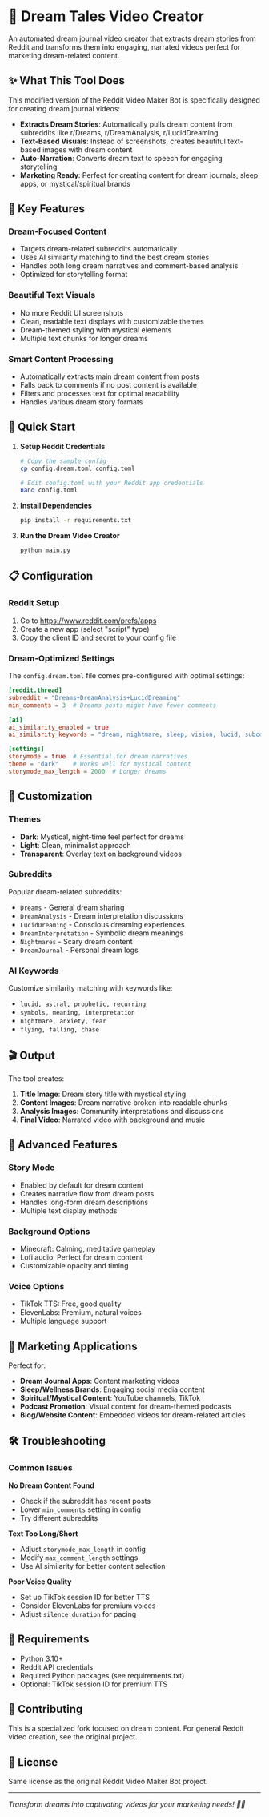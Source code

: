 # 🌙 Dream Tales Video Creator

An automated dream journal video creator that extracts dream stories from Reddit and transforms them into engaging, narrated videos perfect for marketing dream-related content.

## ✨ What This Tool Does

This modified version of the Reddit Video Maker Bot is specifically designed for creating dream journal videos:

- **Extracts Dream Stories**: Automatically pulls dream content from subreddits like r/Dreams, r/DreamAnalysis, r/LucidDreaming
- **Text-Based Visuals**: Instead of screenshots, creates beautiful text-based images with dream content
- **Auto-Narration**: Converts dream text to speech for engaging storytelling
- **Marketing Ready**: Perfect for creating content for dream journals, sleep apps, or mystical/spiritual brands

## 🎯 Key Features

### Dream-Focused Content
- Targets dream-related subreddits automatically
- Uses AI similarity matching to find the best dream stories
- Handles both long dream narratives and comment-based analysis
- Optimized for storytelling format

### Beautiful Text Visuals
- No more Reddit UI screenshots
- Clean, readable text displays with customizable themes
- Dream-themed styling with mystical elements
- Multiple text chunks for longer dreams

### Smart Content Processing
- Automatically extracts main dream content from posts
- Falls back to comments if no post content is available
- Filters and processes text for optimal readability
- Handles various dream story formats

## 🚀 Quick Start

1. **Setup Reddit Credentials**
   ```bash
   # Copy the sample config
   cp config.dream.toml config.toml
   
   # Edit config.toml with your Reddit app credentials
   nano config.toml
   ```

2. **Install Dependencies**
   ```bash
   pip install -r requirements.txt
   ```

3. **Run the Dream Video Creator**
   ```bash
   python main.py
   ```

## 📋 Configuration

### Reddit Setup
1. Go to https://www.reddit.com/prefs/apps
2. Create a new app (select "script" type)
3. Copy the client ID and secret to your config file

### Dream-Optimized Settings

The `config.dream.toml` file comes pre-configured with optimal settings:

```toml
[reddit.thread]
subreddit = "Dreams+DreamAnalysis+LucidDreaming"
min_comments = 3  # Dreams posts might have fewer comments

[ai]
ai_similarity_enabled = true
ai_similarity_keywords = "dream, nightmare, sleep, vision, lucid, subconscious"

[settings]
storymode = true  # Essential for dream narratives
theme = "dark"    # Works well for mystical content
storymode_max_length = 2000  # Longer dreams
```

## 🎨 Customization

### Themes
- **Dark**: Mystical, night-time feel perfect for dreams
- **Light**: Clean, minimalist approach
- **Transparent**: Overlay text on background videos

### Subreddits
Popular dream-related subreddits:
- `Dreams` - General dream sharing
- `DreamAnalysis` - Dream interpretation discussions  
- `LucidDreaming` - Conscious dreaming experiences
- `DreamInterpretation` - Symbolic dream meanings
- `Nightmares` - Scary dream content
- `DreamJournal` - Personal dream logs

### AI Keywords
Customize similarity matching with keywords like:
- `lucid, astral, prophetic, recurring`
- `symbols, meaning, interpretation`
- `nightmare, anxiety, fear`
- `flying, falling, chase`

## 🎬 Output

The tool creates:
1. **Title Image**: Dream story title with mystical styling
2. **Content Images**: Dream narrative broken into readable chunks
3. **Analysis Images**: Community interpretations and discussions
4. **Final Video**: Narrated video with background and music

## 🔧 Advanced Features

### Story Mode
- Enabled by default for dream content
- Creates narrative flow from dream posts
- Handles long-form dream descriptions
- Multiple text display methods

### Background Options
- Minecraft: Calming, meditative gameplay
- Lofi audio: Perfect for dream content
- Customizable opacity and timing

### Voice Options
- TikTok TTS: Free, good quality
- ElevenLabs: Premium, natural voices
- Multiple language support

## 📱 Marketing Applications

Perfect for:
- **Dream Journal Apps**: Content marketing videos
- **Sleep/Wellness Brands**: Engaging social media content  
- **Spiritual/Mystical Content**: YouTube channels, TikTok
- **Podcast Promotion**: Visual content for dream-themed podcasts
- **Blog/Website Content**: Embedded videos for dream-related articles

## 🛠️ Troubleshooting

### Common Issues

**No Dream Content Found**
- Check if the subreddit has recent posts
- Lower `min_comments` setting in config
- Try different subreddits

**Text Too Long/Short**
- Adjust `storymode_max_length` in config
- Modify `max_comment_length` settings
- Use AI similarity for better content selection

**Poor Voice Quality**
- Set up TikTok session ID for better TTS
- Consider ElevenLabs for premium voices
- Adjust `silence_duration` for pacing

## 📄 Requirements

- Python 3.10+
- Reddit API credentials
- Required Python packages (see requirements.txt)
- Optional: TikTok session ID for premium TTS

## 🤝 Contributing

This is a specialized fork focused on dream content. For general Reddit video creation, see the original project.

## 📜 License

Same license as the original Reddit Video Maker Bot project.

---

*Transform dreams into captivating videos for your marketing needs! 🌙✨* 